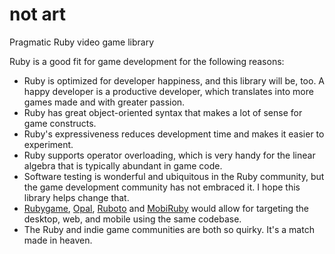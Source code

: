 not art
=======
Pragmatic Ruby video game library

Ruby is a good fit for game development for the following reasons:
* Ruby is optimized for developer happiness, and this library will be, too. A happy developer is a productive developer, which translates into more games made and with greater passion.
* Ruby has great object-oriented syntax that makes a lot of sense for game constructs.
* Ruby's expressiveness reduces development time and makes it easier to experiment.
* Ruby supports operator overloading, which is very handy for the linear algebra that is typically abundant in game code.
* Software testing is wonderful and ubiquitous in the Ruby community, but the game development community has not embraced it. I hope this library helps change that.
* [Rubygame](https://github.com/rubygame/rubygame/), [Opal](https://github.com/opal/opal), [Ruboto](https://github.com/ruboto/ruboto) and [MobiRuby](https://github.com/mobiruby/mobiruby-ios) would allow for targeting the desktop, web, and mobile using the same codebase.
* The Ruby and indie game communities are both so quirky. It's a match made in heaven.
